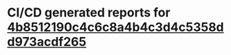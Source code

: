# CI/CD generated reports for [4b8512190c4c6c8a4b4c3d4c5358dd973acdf265](https://github.com/hydephp/develop/commit/4b8512190c4c6c8a4b4c3d4c5358dd973acdf265)
